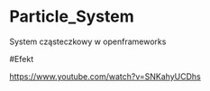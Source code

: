 # Particle_System
System cząsteczkowy w openframeworks

#Efekt

https://www.youtube.com/watch?v=SNKahyUCDhs
